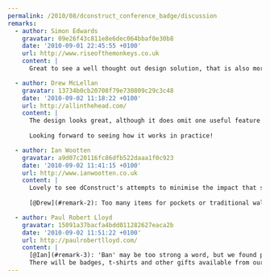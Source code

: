 ```yaml
---
permalink: /2010/08/dconstruct_conference_badge/discussion
remarks:
  - author: Simon Edwards
    gravatar: 09e26f43c811e8e6dec064bbaf0e30b8
    date: '2010-09-01 22:45:55 +0100'
    url: http://www.riseofthemonkeys.co.uk
    content: |
      Great to see a well thought out design solution, that is also more environmentally friendly too.

  - author: Drew McLellan
    gravatar: 13734b0cb20708f79e730809c29c3c48
    date: '2010-09-02 11:18:22 +0100'
    url: http://allinthehead.com/
    content: |
      The design looks great, although it does omit one useful feature of the plastic wallet - the ability to store various business cards/stickers/wotnot that you inevitably pick up through the course of the day.
      
      Looking forward to seeing how it works in practice!

  - author: Ian Wootten
    gravatar: a9d07c20116fc86dfb522daaa1f0c923
    date: '2010-09-02 11:41:15 +0100'
    url: http://www.ianwootten.co.uk
    content: |
      Lovely to see dConstruct's attempts to minimise the impact that such an event has on the environment. Does banning swag bags mean banning all swag at the event too?
      
      [@Drew](#remark-2): Too many items for pockets or traditional wallets?

  - author: Paul Robert Lloyd
    gravatar: 15091a37bacfa4bdd011282627eaca2b
    date: '2010-09-02 11:51:22 +0100'
    url: http://paulrobertlloyd.com/
    content: |
      [@Ian](#remark-3): 'Ban' may be too strong a word, but we found putting hundreds of swag bags together more hassle than it was worth (in addition to it being a wasteful enterprise).
      There will be badges, t-shirts and other gifts available from our sponsors stands, but these are for you to pick-up rather than be forced upon you.
---
```

